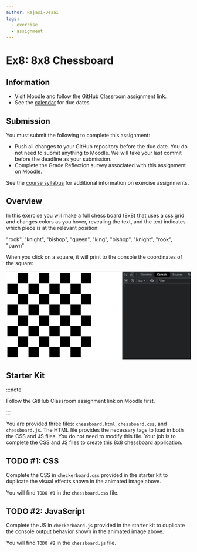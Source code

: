 ```yaml
---
author: Rajasi-Desai
tags:
  - exercise
  - assignment
---
```


# Ex8: 8x8 Chessboard

## Information

- Visit Moodle and follow the GitHub Classroom assignment link.
- See the [calendar](/docs/information/schedule/#exercises) for due
  dates.

## Submission

You must submit the following to complete this assignment:

- Push all changes to your GitHub repository before the due date. You
  do not need to submit anything to Moodle. We will take your last
  commit before the deadline as your submission.
- Complete the Grade Reflection survey associated with this assignment
  on Moodle.

See the [course syllabus](/docs/information/syllabus/#exercises) for
additional information on exercise assignments.

## Overview
In this exercise you will make a full chess board (8x8) that uses a css grid and changes colors as you hover, revealing the text, and the text indicates which piece is at the relevant position:

"rook", "knight", "bishop", "queen", "king", "bishop", "knight", "rook", "pawn"

When you click on a square, it will print to the console the coordinates of the square:

![chessboard animation](chessboard_animation.gif)

## Starter Kit

:::note

Follow the GitHub Classroom assignment link on Moodle first.

:::

You are provided three files: `chessboard.html`, `chessboard.css`, and `chessboard.js`. The HTML file provides the necessary tags to load in both the CSS and JS files. You do not need to modify this file. Your job is to complete the CSS and JS files to create this 8x8 chessboard application.

## TODO #1: CSS

Complete the CSS in `checkerboard.css` provided in the starter kit to duplicate the visual effects shown in the animated image above.

You will find `TODO #1` in the `chessboard.css` file.

## TODO #2: JavaScript

Complete the JS in `checkerboard.js` provided in the starter kit to duplicate the console output behavior shown in the animated image above.

You will find `TODO #2` in the `chessboard.js` file.

